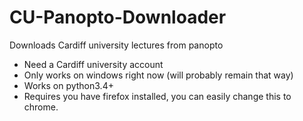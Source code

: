 # CU-Panopto-Downloader
Downloads Cardiff university lectures from panopto
- Need a Cardiff university account
- Only works on windows right now (will probably remain that way)
- Works on python3.4+
- Requires you have firefox installed, you can easily change this to chrome.
